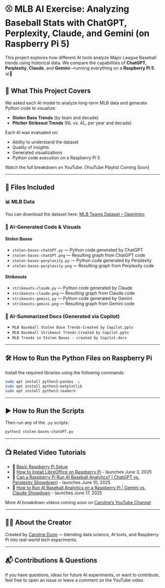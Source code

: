 # ⚾ MLB AI Exercise: Analyzing Baseball Stats with ChatGPT, Perplexity, Claude, and Gemini (on Raspberry Pi 5)

This project explores how different AI tools analyze Major League Baseball trends using historical data. We compare the capabilities of **ChatGPT**, **Perplexity**, **Claude**, and **Gemini**—running everything on a **Raspberry Pi 5**. 📊🧠

## 🎯 What This Project Covers

We asked each AI model to analyze long-term MLB data and generate Python code to visualize:

- **Stolen Base Trends** (by team and decade)
- **Pitcher Strikeout Trends** (NL vs. AL, per year and decade)

Each AI was evaluated on:
- Ability to understand the dataset
- Quality of insights
- Generated visualizations
- Python code execution on a Raspberry Pi 5

Watch the full breakdown on YouTube: [YouTube Playlist Coming Soon]

---

## 📁 Files Included

### 📊 MLB Data
You can download the dataset here: [MLB Teams Dataset – OpenIntro](https://www.openintro.org/data/index.php?data=mlb_teams)


### 🧠 AI-Generated Code & Visuals

#### Stolen Bases
- `stolen-bases-chatGPT.py` — Python code generated by ChatGPT
- `stolen-bases-chatGPT.png` — Resulting graph from ChatGPT code
- `stolen-bases-perplexity.py` — Python code generated by Perplexity
- `stolen-bases-perplexity.png` — Resulting graph from Perplexity code

#### Strikeouts
- `strikeouts-claude.py` — Python code generated by Claude
- `strikeouts-claude.png` — Resulting graph from Claude code
- `strikeouts-gemini.py` — Python code generated by Gemini
- `strikeouts-gemini.png` — Resulting graph from Gemini code

### 📄 AI-Summarized Docs (Generated via Copilot)
- `MLB Baseball Stolen Base Trends-Created by Copilot.pptx`
- `MLB Baseball Strikeout Trends-Created by Copilot.pptx`
- `MLB Trends in Stolen Bases - created by Copilot.docx`

---

## 🛠️ How to Run the Python Files on Raspberry Pi

Install the required libraries using the following commands:

```bash
sudo apt install python3-pandas -y
sudo apt install python3-matplotlib
sudo apt install python3-seaborn
```
---

## ▶️ How to Run the Scripts

Then run any of the `.py` scripts:

```bash
python3 stolen-bases-chatGPT.py
```
---

## 📺 Related Video Tutorials

- 🔧 [Basic Raspberry Pi Setup](https://youtu.be/tftyvWMs-1w)
- 📝 [How to Install LibreOffice on Raspberry Pi](https://youtu.be/MgLIDX1BrKQ) - launches June 3, 2025
- 📝 [Can a Raspberry Pi Run AI Baseball Analytics? | ChatGPT vs. Perplexity Showdown](https://youtu.be/ecZUrqnJ9yA)) - launches June 10, 2025
- 📝 [How to Run AI Baseball Analytics on a Raspberry Pi | Gemini vs. Claude Showdown](https://youtu.be/bGRjbSUPblE) - launches June 17, 2025

More AI breakdown videos coming soon on [Caroline’s YouTube Channel](https://www.youtube.com/caroline)

---

## 🙋‍♀️ About the Creator

Created by [Caroline Dunn](https://github.com/carolinedunn) — blending data science, AI tools, and Raspberry Pi into real-world tech experiments.

---

## 📬 Contributions & Questions

If you have questions, ideas for future AI experiments, or want to contribute, feel free to open an issue or leave a comment on the YouTube video.
